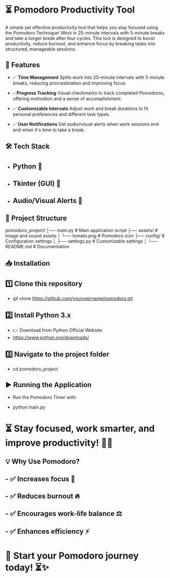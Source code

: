 # ⏳ Pomodoro Productivity Tool

A simple yet effective productivity tool that helps you stay focused using the Pomodoro Technique! Work in 25-minute intervals with 5-minute breaks and take a longer break after four cycles. This tool is designed to boost productivity, reduce burnout, and enhance focus by breaking tasks into structured, manageable sessions.

## 🚀 Features

-  ✅ **Time Management**  Splits work into 25-minute intervals with 5-minute breaks, reducing procrastination and improving focus.

-  ✅**Progress Tracking** Visual checkmarks to track completed Pomodoros, offering motivation and a sense of accomplishment.

- ✅ **Customizable Intervals**  Adjust work and break durations to fit personal preferences and different task types.

- ✅ **User Notifications**  Get audio/visual alerts when work sessions end and when it's time to take a break.

## 🛠️ Tech Stack

- ## Python 🐍

- ## Tkinter (GUI) 🎨

- ## Audio/Visual Alerts 🔔

## 📂 Project Structure

 pomodoro_project/
 │── main.py            # Main application script
 ├── assets/           # Image and sound assets
 │   └── tomato.png    # Pomodoro icon
 ├── config/           # Configuration settings
 │   ├── settings.py   # Customizable settings
 │   └── README.md     # Documentation

## 📥 Installation

## 1️⃣ Clone this repository

- git clone https://github.com/yourusername/pomodoro.git

## 2️⃣ Install Python 3.x

- 👉 Download from Python Official Website
- https://www.python.org/downloads/

## 3️⃣ Navigate to the project folder

  - cd pomodoro_project

## ▶️ Running the Application

- Run the Pomodoro Timer with:

- python main.py

# ⏳ Stay focused, work smarter, and improve productivity! 🎯🚀

## 💡 Why Use Pomodoro?

## - ✅ Increases focus 🎯
## - ✅ Reduces burnout 🔥
## - ✅ Encourages work-life balance ⚖️
## - ✅ Enhances efficiency ⚡

# 📢 Start your Pomodoro journey today! ⏳✨
